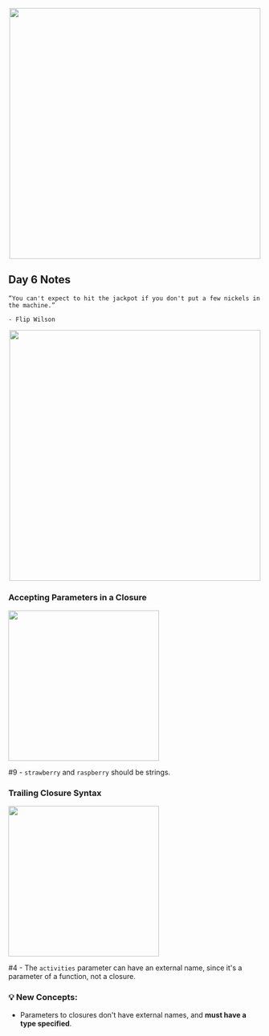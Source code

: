 <p align="center"><img src="https://github.com/neilhiddink/HwS/blob/1aff6f6451bfbef908e80d071cde9f3f30158242/00.%20Resources/banner-100.png" width="500"></p>

## Day 6 Notes

```
“You can't expect to hit the jackpot if you don't put a few nickels in the machine.”

- Flip Wilson
```

<p align="center"><img src="https://github.com/neilhiddink/HwS/blob/1aff6f6451bfbef908e80d071cde9f3f30158242/01.%20100%20Days%20of%20Swift/00.%20Swift%20Fundamentals/006.%20Closures%20(Part%201)/Tests/00.%20Day%206%20Progress%202-6-19.png" width="500"></p>

### Accepting Parameters in a Closure

<img src="https://github.com/neilhiddink/HwS/blob/1aff6f6451bfbef908e80d071cde9f3f30158242/01.%20100%20Days%20of%20Swift/00.%20Swift%20Fundamentals/006.%20Closures%20(Part%201)/Tests/02.%20Accepting%20Parameters%20in%20a%20Closure%202-6-19.png" width="300">

#9 - `strawberry` and `raspberry` should be strings.

### Trailing Closure Syntax

<img src="https://github.com/neilhiddink/HwS/blob/1aff6f6451bfbef908e80d071cde9f3f30158242/01.%20100%20Days%20of%20Swift/00.%20Swift%20Fundamentals/006.%20Closures%20(Part%201)/Tests/05.%20Trailing%20Closure%20Syntax%202-6-19.png" width="300">

#4 - The `activities` parameter can have an external name, since it's a parameter of a function, not a closure.

### 💡 New Concepts:

- Parameters to closures don't have external names, and **must have a type specified**.
